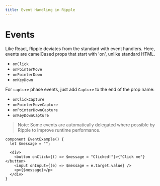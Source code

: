 ```yaml
---
title: Event Handling in Ripple
---
```


# Events

Like React, Ripple deviates from the standard with event handlers. Here, events
are camelCased props that start with 'on', unlike standard HTML.

- `onClick`
- `onPointerMove`
- `onPointerDown`
- `onKeyDown`

For `capture` phase events, just add `Capture` to the end of the prop name:

- `onClickCapture`
- `onPointerMoveCapture`
- `onPointerDownCapture`
- `onKeyDownCapture`

> Note: Some events are automatically delegated where possible by Ripple to improve runtime performance.


```ripple
component EventExample() {
  let $message = "";

  <div>
    <button onClick={() => $message = "Clicked!"}>{"Click me"}</button>
    <input onInput={(e) => $message = e.target.value} />
    <p>{$message}</p>
  </div>
}
```
